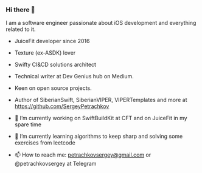 ### Hi there 👋

I am a software engineer passionate about iOS development and everything related to it.

- JuiceFit developer since 2016
- Texture (ex-ASDK) lover
- Swifty CI&CD solutions architect
- Technical writer at Dev Genius hub on Medium.
- Keen on open source projects. 
- Author of SiberianSwift, SiberianVIPER, VIPERTemplates and more at https://github.com/SergeyPetrachkov 

- 🔭 I’m currently working on SwiftBuildKit at CFT and on JuiceFit in my spare time
- 🌱 I’m currently learning algorithms to keep sharp and solving some exercises from leetcode

- 📫 How to reach me: petrachkovsergey@gmail.com or @petrachkovsergey at Telegram

<!--
**SergeyPetrachkov/SergeyPetrachkov** is a ✨ _special_ ✨ repository because its `README.md` (this file) appears on your GitHub profile.

Here are some ideas to get you started:

- 🔭 I’m currently working on ...
- 🌱 I’m currently learning ...
- 👯 I’m looking to collaborate on ...
- 🤔 I’m looking for help with ...
- 💬 Ask me about ...
- 📫 How to reach me: ...
- 😄 Pronouns: ...
- ⚡ Fun fact: ...
-->
